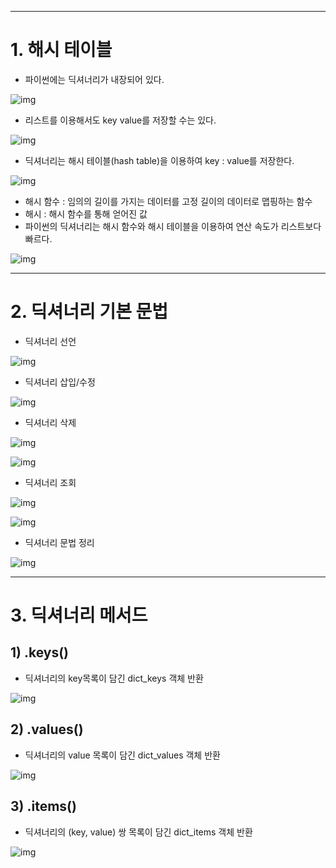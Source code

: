 ------

# 1. 해시 테이블

- 파이썬에는 딕셔너리가 내장되어 있다.

![img](https://blog.kakaocdn.net/dn/CHqXJ/btsaShD2eMp/9WNkFDotUBkEdgq8rqsK3k/img.png)



- 리스트를 이용해서도 key value를 저장할 수는 있다.

![img](https://blog.kakaocdn.net/dn/BiOJQ/btsaTYD3PFB/sbOe6vdJkWZJxLk8gKSMfK/img.png)



- 딕셔너리는 해시 테이블(hash table)을 이용하여 key : value를 저장한다.

![img](https://blog.kakaocdn.net/dn/oalAe/btsaR1By4w2/st0QE8xLHpwx2vuwRfXh4k/img.png)



- 해시 함수 : 임의의 길이를 가지는 데이터를 고정 길이의 데이터로 맵핑하는 함수
- 해시 : 해시 함수를 통해 얻어진 값
- 파이썬의 딕셔너리는 해시 함수와 해시 테이블을 이용하여 연산 속도가 리스트보다 빠르다.

![img](https://blog.kakaocdn.net/dn/bqBv7V/btsaXmqSHpW/aZlN0nwYk68oQAWQBHrcR0/img.png)







------

# 2. 딕셔너리 기본 문법

- 딕셔너리 선언

![img](https://blog.kakaocdn.net/dn/bmtULZ/btsbma4Uk1O/ofvXyPAgP7HFv642FdY44k/img.png)

- 딕셔너리 삽입/수정

![img](https://blog.kakaocdn.net/dn/Cvgwn/btsbglfuGE3/bNSy5pPTlqiUojLq8Imp7K/img.png)

- 딕셔너리 삭제

![img](https://blog.kakaocdn.net/dn/zTlA8/btsbglGwc3P/0lwEUrxKJKMTRmqUudNotK/img.png)

![img](https://blog.kakaocdn.net/dn/BMxnq/btsa9K0XyOS/vDVoiUKArNxp7koXNPJGU1/img.png)

- 딕셔너리 조회

![img](https://blog.kakaocdn.net/dn/bdKq1C/btsbkFLujRX/jZJTrtzW1ZGlvVJcmlCbNK/img.png)

![img](https://blog.kakaocdn.net/dn/Ikzq5/btsbk27vAqD/baIsuEJFtgr7UMtlcbTJCK/img.png)

- 딕셔너리 문법 정리

![img](https://blog.kakaocdn.net/dn/BeZb9/btsbme0EmjA/2M4tt9aZJlinK3UPxadBU0/img.png)







------

# 3. 딕셔너리 메서드

## 1) .keys()

- 딕셔너리의 key목록이 담긴 dict_keys 객체 반환

![img](https://blog.kakaocdn.net/dn/uOW1M/btsbgls23a5/arSDVhXaVqkJnlFySlopEk/img.png)



## 2) .values()

- 딕셔너리의 value 목록이 담긴 dict_values 객체 반환

![img](https://blog.kakaocdn.net/dn/HPRXc/btsbmQkSwVD/e5TPUbkABnkwkyKCxmYg1k/img.png)



## 3) .items()

- 딕셔너리의 (key, value) 쌍 목록이 담긴 dict_items 객체 반환

![img](https://blog.kakaocdn.net/dn/uSw3M/btsblqm1Rsp/E1KPOM6SoexYJQuqh4pc51/img.png)